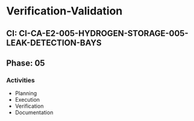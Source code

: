 # Verification-Validation

## CI: CI-CA-E2-005-HYDROGEN-STORAGE-005-LEAK-DETECTION-BAYS
## Phase: 05

### Activities
- Planning
- Execution
- Verification
- Documentation
